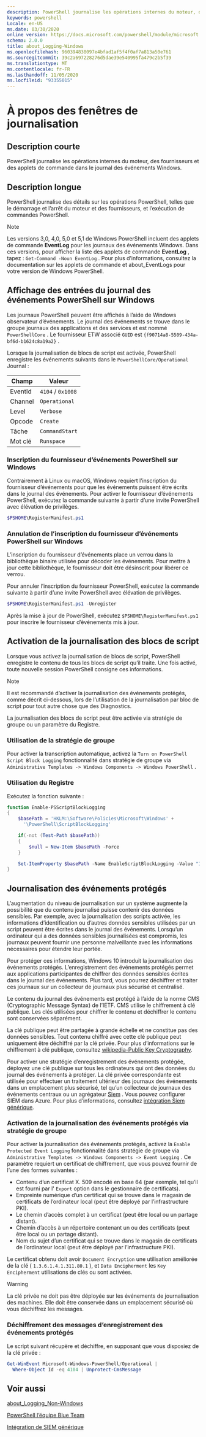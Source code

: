 ```yaml
---
description: PowerShell journalise les opérations internes du moteur, des fournisseurs et des applets de commande dans le journal des événements Windows.
keywords: powershell
Locale: en-US
ms.date: 03/30/2020
online version: https://docs.microsoft.com/powershell/module/microsoft.powershell.core/about/about_logging_windows?view=powershell-7.1&WT.mc_id=ps-gethelp
schema: 2.0.0
title: about_Logging-Windows
ms.openlocfilehash: 960394838097e4bfad1af5f4f0af7a813a50e761
ms.sourcegitcommit: 39c2a697228276d5dae39e540995fa479c2b5f39
ms.translationtype: MT
ms.contentlocale: fr-FR
ms.lasthandoff: 11/05/2020
ms.locfileid: "93355015"
---
```

# <a name="about-logging-windows"></a>À propos des fenêtres de journalisation

## <a name="short-description"></a>Description courte
PowerShell journalise les opérations internes du moteur, des fournisseurs et des applets de commande dans le journal des événements Windows.

## <a name="long-description"></a>Description longue

PowerShell journalise des détails sur les opérations PowerShell, telles que le démarrage et l’arrêt du moteur et des fournisseurs, et l’exécution de commandes PowerShell.

> [!NOTE]
> Les versions 3,0, 4,0, 5,0 et 5,1 de Windows PowerShell incluent des applets de commande **EventLog** pour les journaux des événements Windows. Dans ces versions, pour afficher la liste des applets de commande **EventLog** , tapez : `Get-Command -Noun EventLog` . Pour plus d’informations, consultez la documentation sur les applets de commande et about_EventLogs pour votre version de Windows PowerShell.

## <a name="viewing-the-powershell-event-log-entries-on-windows"></a>Affichage des entrées du journal des événements PowerShell sur Windows

Les journaux PowerShell peuvent être affichés à l’aide de Windows observateur d’événements. Le journal des événements se trouve dans le groupe journaux des applications et des services et est nommé `PowerShellCore` . Le fournisseur ETW associé `GUID` est `{f90714a8-5509-434a-bf6d-b1624c8a19a2}` .

Lorsque la journalisation de blocs de script est activée, PowerShell enregistre les événements suivants dans le `PowerShellCore/Operational` Journal :

|  Champ  |       Valeur       |
| ------- | ----------------- |
| EventId | `4104` / `0x1008` |
| Channel | `Operational`     |
| Level   | `Verbose`         |
| Opcode  | `Create`          |
| Tâche    | `CommandStart`    |
| Mot clé | `Runspace`        |

### <a name="registering-the-powershell-event-provider-on-windows"></a>Inscription du fournisseur d’événements PowerShell sur Windows

Contrairement à Linux ou macOS, Windows requiert l’inscription du fournisseur d’événements pour que les événements puissent être écrits dans le journal des événements. Pour activer le fournisseur d’événements PowerShell, exécutez la commande suivante à partir d’une invite PowerShell avec élévation de privilèges.

```powershell
$PSHOME\RegisterManifest.ps1
```

### <a name="unregistering-the-powershell-event-provider-on-windows"></a>Annulation de l’inscription du fournisseur d’événements PowerShell sur Windows

L’inscription du fournisseur d’événements place un verrou dans la bibliothèque binaire utilisée pour décoder les événements. Pour mettre à jour cette bibliothèque, le fournisseur doit être désinscrit pour libérer ce verrou.

Pour annuler l’inscription du fournisseur PowerShell, exécutez la commande suivante à partir d’une invite PowerShell avec élévation de privilèges.

```powershell
$PSHOME\RegisterManifest.ps1 -Unregister
```

Après la mise à jour de PowerShell, exécutez `$PSHOME\RegisterManifest.ps1` pour inscrire le fournisseur d’événements mis à jour.

## <a name="enabling-script-block-logging"></a>Activation de la journalisation des blocs de script

Lorsque vous activez la journalisation de blocs de script, PowerShell enregistre le contenu de tous les blocs de script qu’il traite. Une fois activé, toute nouvelle session PowerShell consigne ces informations.

> [!NOTE]
> Il est recommandé d’activer la journalisation des événements protégés, comme décrit ci-dessous, lors de l’utilisation de la journalisation par bloc de script pour tout autre chose que des Diagnostics.

La journalisation des blocs de script peut être activée via stratégie de groupe ou un paramètre du Registre.

### <a name="using-group-policy"></a>Utilisation de la stratégie de groupe

Pour activer la transcription automatique, activez la `Turn on PowerShell Script Block
Logging` fonctionnalité dans stratégie de groupe via `Administrative Templates -> Windows
Components -> Windows PowerShell` .

### <a name="using-the-registry"></a>Utilisation du Registre

Exécutez la fonction suivante :

```powershell
function Enable-PSScriptBlockLogging
{
    $basePath = 'HKLM:\Software\Policies\Microsoft\Windows' +
      '\PowerShell\ScriptBlockLogging'

    if(-not (Test-Path $basePath))
    {
        $null = New-Item $basePath -Force
    }

    Set-ItemProperty $basePath -Name EnableScriptBlockLogging -Value "1"
}
```

## <a name="protected-event-logging"></a>Journalisation des événements protégés

L’augmentation du niveau de journalisation sur un système augmente la possibilité que du contenu journalisé puisse contenir des données sensibles. Par exemple, avec la journalisation des scripts activée, les informations d’identification ou d’autres données sensibles utilisées par un script peuvent être écrites dans le journal des événements. Lorsqu’un ordinateur qui a des données sensibles journalisées est compromis, les journaux peuvent fournir une personne malveillante avec les informations nécessaires pour étendre leur portée.

Pour protéger ces informations, Windows 10 introduit la journalisation des événements protégés.
L’enregistrement des événements protégés permet aux applications participantes de chiffrer des données sensibles écrites dans le journal des événements. Plus tard, vous pourrez déchiffrer et traiter ces journaux sur un collecteur de journaux plus sécurisé et centralisé.

Le contenu du journal des événements est protégé à l’aide de la norme CMS (Cryptographic Message Syntax) de l’IETF. CMS utilise le chiffrement à clé publique. Les clés utilisées pour chiffrer le contenu et déchiffrer le contenu sont conservées séparément.

La clé publique peut être partagée à grande échelle et ne constitue pas des données sensibles. Tout contenu chiffré avec cette clé publique peut uniquement être déchiffré par la clé privée. Pour plus d’informations sur le chiffrement à clé publique, consultez [wikipedia-Public Key Cryptography](https://en.wikipedia.org/wiki/Public-key_cryptography).

Pour activer une stratégie d’enregistrement des événements protégée, déployez une clé publique sur tous les ordinateurs qui ont des données du journal des événements à protéger. La clé privée correspondante est utilisée pour effectuer un traitement ultérieur des journaux des événements dans un emplacement plus sécurisé, tel qu’un collecteur de journaux des événements centraux ou un agrégateur [Siem][] . Vous pouvez configurer SIEM dans Azure. Pour plus d’informations, consultez [intégration Siem générique](/cloud-app-security/siem).

### <a name="enabling-protected-event-logging-via-group-policy"></a>Activation de la journalisation des événements protégés via stratégie de groupe

Pour activer la journalisation des événements protégés, activez la `Enable Protected Event Logging` fonctionnalité dans stratégie de groupe via `Administrative Templates -> Windows Components
-> Event Logging` . Ce paramètre requiert un certificat de chiffrement, que vous pouvez fournir de l’une des formes suivantes :

- Contenu d’un certificat X. 509 encodé en base 64 (par exemple, tel qu’il est fourni par l' `Export` option dans le gestionnaire de certificats).
- Empreinte numérique d’un certificat qui se trouve dans le magasin de certificats de l’ordinateur local (peut être déployé par l’infrastructure PKI).
- Le chemin d’accès complet à un certificat (peut être local ou un partage distant).
- Chemin d’accès à un répertoire contenant un ou des certificats (peut être local ou un partage distant).
- Nom du sujet d’un certificat qui se trouve dans le magasin de certificats de l’ordinateur local (peut être déployé par l’infrastructure PKI).

Le certificat obtenu doit avoir `Document Encryption` une utilisation améliorée de la clé ( `1.3.6.1.4.1.311.80.1` ), et `Data Encipherment` les `Key
Encipherment` utilisations de clés ou sont activées.

> [!WARNING]
> La clé privée ne doit pas être déployée sur les événements de journalisation des machines. Elle doit être conservée dans un emplacement sécurisé où vous déchiffrez les messages.

### <a name="decrypting-protected-event-logging-messages"></a>Déchiffrement des messages d’enregistrement des événements protégés

Le script suivant récupère et déchiffre, en supposant que vous disposiez de la clé privée :

```powershell
Get-WinEvent Microsoft-Windows-PowerShell/Operational |
  Where-Object Id -eq 4104 | Unprotect-CmsMessage
```

## <a name="see-also"></a>Voir aussi

[about_Logging_Non-Windows](about_Logging_Non-Windows.md)

[PowerShell l’équipe Blue Team](https://devblogs.microsoft.com/powershell/powershell-the-blue-team/)

[Intégration de SIEM générique](/cloud-app-security/siem)

<!-- link references -->
[SIEM]: https://wikipedia.org/wiki/Security_information_and_event_management
